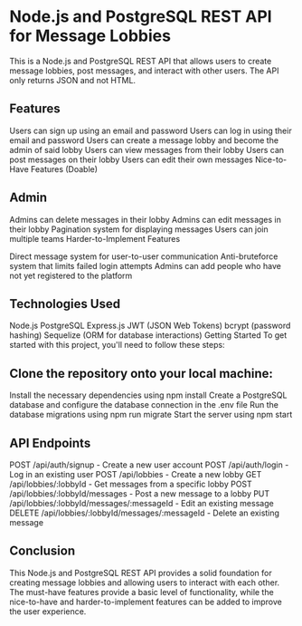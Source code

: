 # Node.js and PostgreSQL REST API for Message Lobbies
This is a Node.js and PostgreSQL REST API that allows users to create message lobbies, post messages, and interact with other users. The API only returns JSON and not HTML.

## Features

Users can sign up using an email and password
Users can log in using their email and password
Users can create a message lobby and become the admin of said lobby
Users can view messages from their lobby
Users can post messages on their lobby
Users can edit their own messages
Nice-to-Have Features (Doable)

## Admin

Admins can delete messages in their lobby
Admins can edit messages in their lobby
Pagination system for displaying messages
Users can join multiple teams
Harder-to-Implement Features

Direct message system for user-to-user communication
Anti-bruteforce system that limits failed login attempts
Admins can add people who have not yet registered to the platform
##  Technologies Used
Node.js
PostgreSQL
Express.js
JWT (JSON Web Tokens)
bcrypt (password hashing)
Sequelize (ORM for database interactions)
Getting Started
To get started with this project, you'll need to follow these steps:

## Clone the repository onto your local machine:
Install the necessary dependencies using npm install
Create a PostgreSQL database and configure the database connection in the .env file
Run the database migrations using npm run migrate
Start the server using npm start

## API Endpoints
POST /api/auth/signup - Create a new user account
POST /api/auth/login - Log in an existing user
POST /api/lobbies - Create a new lobby
GET /api/lobbies/:lobbyId - Get messages from a specific lobby
POST /api/lobbies/:lobbyId/messages - Post a new message to a lobby
PUT /api/lobbies/:lobbyId/messages/:messageId - Edit an existing message
DELETE /api/lobbies/:lobbyId/messages/:messageId - Delete an existing message

## Conclusion
This Node.js and PostgreSQL REST API provides a solid foundation for creating message lobbies and allowing users to interact with each other. The must-have features provide a basic level of functionality, while the nice-to-have and harder-to-implement features can be added to improve the user experience.



